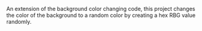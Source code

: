 An extension of the background color changing code, this project changes the color of the background to a random color by creating a hex RBG value randomly.
